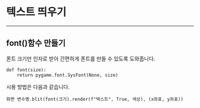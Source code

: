 # **텍스트 띄우기**

---

## <span class="title">font()함수 만들기</span>
폰트 크기만 인자로 받아 간편하게 폰트를 만들 수 있도록 도와줍니다.  

<pre><code><span class="b">def</span> <span class="f">font</span><span class="pf">(</span><span class="v">size</span><span class="pf">)</span>:
    <span class="k">return</span> <span class="l">pygame</span>.<span class="l">font</span>.<span class="f">SysFont</span><span class="pf">(</span><span class="b">None</span>, <span class="v">size</span><span class="pf">)</span></code></pre>

시용 방법은 다음과 같습니다.  

<pre><code><span class="v">화면 변수명</span>.<span class="f">blit<span class="pf">(</span><span class="f">font</span><span class="pg">(</span><span class="n">크기</span><span class="pg">)</span>.<span class="f">render</span><span class="pg">(</span><span class="b">f</span><span class="s">"텍스트"</span>, <span class="b">True</span>, <span class="s">색상</span><span class="pg">)</span>, <span class="pg">(</span><span class="n">x좌표</span>, <span class="n">y좌표</span><span class="pg">)</span><span class="pf">)</span></code></pre>
